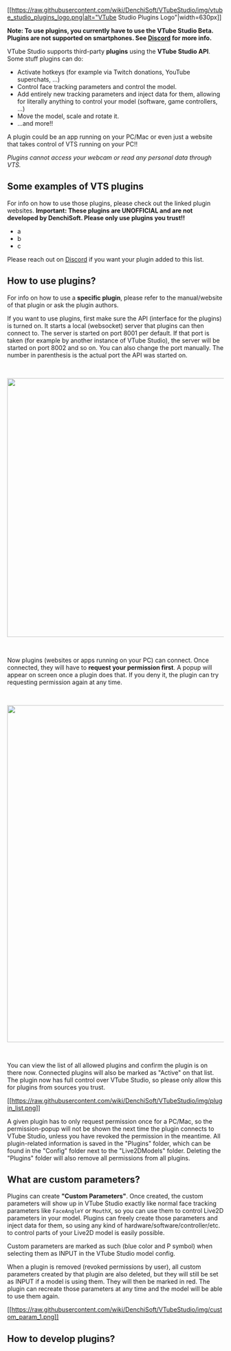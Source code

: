 [[https://raw.githubusercontent.com/wiki/DenchiSoft/VTubeStudio/img/vtube_studio_plugins_logo.png|alt="VTube Studio Plugins Logo"|width=630px]]

**Note: To use plugins, you currently have to use the VTube Studio Beta. Plugins are not supported on smartphones. See [Discord](https://discord.gg/VTubeStudio) for more info.**

VTube Studio supports third-party **plugins** using the **VTube Studio API**. Some stuff plugins can do:
* Activate hotkeys (for example via Twitch donations, YouTube superchats, ...)
* Control face tracking parameters and control the model.
* Add entirely new tracking parameters and inject data for them, allowing for literally anything to control your model (software, game controllers, ...)
* Move the model, scale and rotate it.
* ...and more!!

A plugin could be an app running on your PC/Mac or even just a website that takes control of VTS running on your PC!!

_Plugins cannot access your webcam or read any personal data through VTS._

## Some examples of VTS plugins

For info on how to use those plugins, please check out the linked plugin websites. **Important: These plugins are UNOFFICIAL and are not developed by DenchiSoft. Please only use plugins you trust!!**
* a
* b
* c

Please reach out on [Discord](https://discord.gg/denchisoft) if you want your plugin added to this list.

## How to use plugins?

For info on how to use a **specific plugin**, please refer to the manual/website of that plugin or ask the plugin authors.

If you want to use plugins, first make sure the API (interface for the plugins) is turned on. It starts a local (websocket) server that plugins can then connect to. The server is started on port 8001 per default. If that port is taken (for example by another instance of VTube Studio), the server will be started on port 8002 and so on. You can also change the port manually. The number in parenthesis is the actual port the API was started on.

<br/>
<p align="center">
  <img src="https://raw.githubusercontent.com/wiki/DenchiSoft/VTubeStudio/img/plugins_on.png" width="600px"/>
</p>
<br/>

Now plugins (websites or apps running on your PC) can connect. Once connected, they will have to **request your permission first**. A popup will appear on screen once a plugin does that. If you deny it, the plugin can try requesting permission again at any time.

<br/>
<p align="center">
  <img src="https://raw.githubusercontent.com/wiki/DenchiSoft/VTubeStudio/img/plugin_permission.png" width="781px"/>
</p>
<br/>

You can view the list of all allowed plugins and confirm the plugin is on there now. Connected plugins will also be marked as "Active" on that list. The plugin now has full control over VTube Studio, so please only allow this for plugins from sources you trust.

[[https://raw.githubusercontent.com/wiki/DenchiSoft/VTubeStudio/img/plugin_list.png]]

A given plugin has to only request permission once for a PC/Mac, so the permission-popup will not be shown the next time the plugin connects to VTube Studio, unless you have revoked the permission in the meantime. All plugin-related information is saved in the "Plugins" folder, which can be found in the "Config" folder next to the "Live2DModels" folder. Deleting the "Plugins" folder will also remove all permissions from all plugins.

## What are custom parameters?

Plugins can create **"Custom Parameters"**. Once created, the custom parameters will show up in VTube Studio exactly like normal face tracking parameters like `FaceAngleY` or `MouthX`, so you can use them to control Live2D parameters in your model. Plugins can freely create those parameters and inject data for them, so using any kind of hardware/software/controller/etc. to control parts of your Live2D model is easily possible.

Custom parameters are marked as such (blue color and P symbol) when selecting them as INPUT in the VTube Studio model config.

When a plugin is removed (revoked permissions by user), all custom parameters created by that plugin are also deleted, but they will still be set as INPUT if a model is using them. They will then be marked in red. The plugin can recreate those parameters at any time and the model will be able to use them again.

[[https://raw.githubusercontent.com/wiki/DenchiSoft/VTubeStudio/img/custom_param_1.png]]

## How to develop plugins?